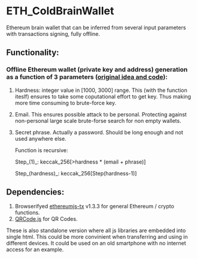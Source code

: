 # ETH_ColdBrainWallet
Ethereum brain wallet that can be inferred from several input parameters with transactions signing, fully offline.

## Functionality:
### Offline Ethereum wallet (private key and address) generation as a function of 3 parameters ([original idea and code](https://www.reddit.com/r/ethereum/comments/535ovp/is_there_a_javascript_library_for_generating/d7q8hq7/?st=j7gaygm8&sh=435756ff)):
  1. Hardness: integer value in [1000, 3000] range. This (with the function iteslf) ensures to take some coputational effort to get key. Thus making more time consuming to brute-force key. 
  2. Email. This ensures possible attack to be personal. Protecting against non-personal large scale brute-forse search for non empty wallets. 
  3. Secret phrase. Actually a password. Should be long enough and not used anywhere else.
  
     Function is recursive:
     
     Step_(1)_: keccak_256[>hardness * (email + phrase)]
     
     Step_(hardness)_: keccak_256[Step(hardness-1)]

## Dependencies: 
1. Browserifyed [ethereumjs-tx](https://github.com/ethereumjs/ethereumjs-tx) v1.3.3 for general Ethereum / crypto functions.
2. [QRCode.js](https://github.com/davidshimjs/qrcodejs) for QR Codes.

These is also standalone version where all js libraries are embedded into single html. This could be more convinient when transferring and using in different devices. It could be used on an old smartphone with no internet access for an example.

